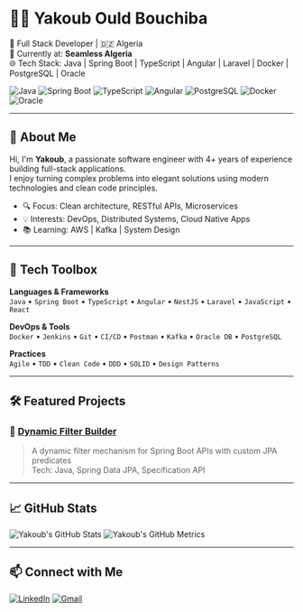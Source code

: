 # 👨‍💻 Yakoub Ould Bouchiba

🎯 Full Stack Developer | 🇩🇿 Algeria  
💼 Currently at: **Seamless Algeria**  
🌐 Tech Stack: Java | Spring Boot | TypeScript | Angular | Laravel | Docker | PostgreSQL | Oracle

![Java](https://img.shields.io/badge/Java-ED8B00?style=for-the-badge&logo=openjdk&logoColor=white)
![Spring Boot](https://img.shields.io/badge/Spring_Boot-6DB33F?style=for-the-badge&logo=spring-boot&logoColor=white)
![TypeScript](https://img.shields.io/badge/TypeScript-3178C6?style=for-the-badge&logo=typescript&logoColor=white)
![Angular](https://img.shields.io/badge/Angular-DD0031?style=for-the-badge&logo=angular&logoColor=white)
![PostgreSQL](https://img.shields.io/badge/PostgreSQL-336791?style=for-the-badge&logo=postgresql&logoColor=white)
![Docker](https://img.shields.io/badge/Docker-2496ED?style=for-the-badge&logo=docker&logoColor=white)
![Oracle](https://img.shields.io/badge/Oracle-F80000?style=for-the-badge&logo=oracle&logoColor=white)

---

## 🚀 About Me

Hi, I'm **Yakoub**, a passionate software engineer with 4+ years of experience building full-stack applications.  
I enjoy turning complex problems into elegant solutions using modern technologies and clean code principles.

- 🔍 Focus: Clean architecture, RESTful APIs, Microservices
- 💡 Interests: DevOps, Distributed Systems, Cloud Native Apps
- 📚 Learning: AWS | Kafka | System Design

---

## 🧰 Tech Toolbox

**Languages & Frameworks**  
`Java` • `Spring Boot` • `TypeScript` • `Angular` • `NestJS` • `Laravel` • `JavaScript` • `React`

**DevOps & Tools**  
`Docker` • `Jenkins` • `Git` • `CI/CD` • `Postman` • `Kafka` • `Oracle DB` • `PostgreSQL`

**Practices**  
`Agile` • `TDD` • `Clean Code` • `DDD` • `SOLID` • `Design Patterns`

---

## 🛠️ Featured Projects

### 🔹 [Dynamic Filter Builder](https://github.com/yakoubOuldbouchiba/algeriatours/tree/master/src/main/java/com/yakoub/ea/filters)
> A dynamic filter mechanism for Spring Boot APIs with custom JPA predicates  
Tech: Java, Spring Data JPA, Specification API

---

## 📈 GitHub Stats

![Yakoub's GitHub Stats](https://github-readme-stats.vercel.app/api?username=YOUR_USERNAME&show_icons=true&theme=tokyonight&hide_title=true)
![Yakoub's GitHub Metrics](https://github-profile-summary-cards.vercel.app/api/cards/profile-details?username=YOUR_USERNAME&theme=tokyonight)

---

## 📫 Connect with Me

[![LinkedIn](https://img.shields.io/badge/LinkedIn-0A66C2?style=flat&logo=linkedin&logoColor=white)](https://linkedin.com/in/yakoub-ould-bouchiba)
[![Gmail](https://img.shields.io/badge/Gmail-D14836?style=flat&logo=gmail&logoColor=white)](mailto:yakoub.ouldbouchiba@gmail.com)
